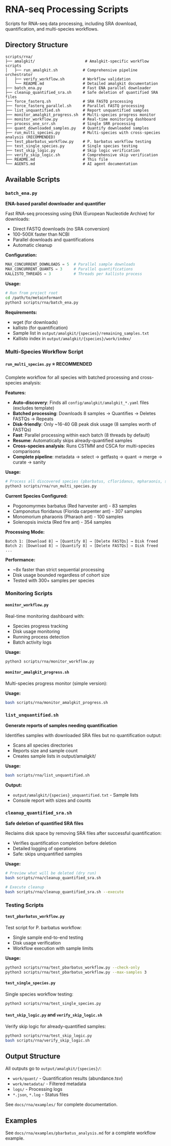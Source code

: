 # RNA-seq Processing Scripts

Scripts for RNA-seq data processing, including SRA download, quantification, and multi-species workflows.

## Directory Structure

```
scripts/rna/
├── amalgkit/                      # Amalgkit-specific workflow scripts
│   ├── run_amalgkit.sh           # Comprehensive pipeline orchestrator
│   ├── verify_workflow.sh        # Workflow validation
│   └── README.md                 # Detailed amalgkit documentation
├── batch_ena.py                  # Fast ENA parallel downloader
├── cleanup_quantified_sra.sh     # Safe deletion of quantified SRA files
├── force_fasterq.sh              # SRA FASTQ processing
├── force_fasterq_parallel.sh     # Parallel FASTQ processing
├── list_unquantified.sh          # Report unquantified samples
├── monitor_amalgkit_progress.sh  # Multi-species progress monitor
├── monitor_workflow.py           # Real-time monitoring dashboard
├── process_one_srr.sh            # Single SRR processing
├── quant_downloaded_samples.py   # Quantify downloaded samples
├── run_multi_species.py          # Multi-species with cross-species analysis (RECOMMENDED)
├── test_pbarbatus_workflow.py    # P. barbatus workflow testing
├── test_single_species.py        # Single species testing
├── test_skip_logic.py            # Skip logic verification
├── verify_skip_logic.sh          # Comprehensive skip verification
├── README.md                     # This file
└── AGENTS.md                     # AI agent documentation
```

## Available Scripts

### `batch_ena.py`
**ENA-based parallel downloader and quantifier**

Fast RNA-seq processing using ENA (European Nucleotide Archive) for downloads:
- Direct FASTQ downloads (no SRA conversion)
- 100-500X faster than NCBI
- Parallel downloads and quantifications
- Automatic cleanup

**Configuration:**
```python
MAX_CONCURRENT_DOWNLOADS = 5  # Parallel sample downloads
MAX_CONCURRENT_QUANTS = 3     # Parallel quantifications
KALLISTO_THREADS = 3          # Threads per kallisto process
```

**Usage:**
```bash
# Run from project root
cd /path/to/metainformant
python3 scripts/rna/batch_ena.py
```

**Requirements:**
- wget (for downloads)
- kallisto (for quantification)
- Sample list in `output/amalgkit/{species}/remaining_samples.txt`
- Kallisto index in `output/amalgkit/{species}/work/index/`

### Multi-Species Workflow Script

#### `run_multi_species.py` ⭐ **RECOMMENDED**
Complete workflow for all species with batched processing and cross-species analysis:

**Features:**
- **Auto-discovery**: Finds all `config/amalgkit/amalgkit_*.yaml` files (excludes template)
- **Batched processing**: Downloads 8 samples → Quantifies → Deletes FASTQs → Repeats
- **Disk-friendly**: Only ~16-40 GB peak disk usage (8 samples worth of FASTQs)
- **Fast**: Parallel processing within each batch (8 threads by default)
- **Resume**: Automatically skips already-quantified samples
- **Cross-species analysis**: Runs CSTMM and CSCA for multi-species comparisons
- **Complete pipeline**: metadata → select → getfastq → quant → merge → curate → sanity

**Usage:**
```bash
# Process all discovered species (pbarbatus, cfloridanus, mpharaonis, sinvicta)
python3 scripts/rna/run_multi_species.py
```

**Current Species Configured:**
- Pogonomyrmex barbatus (Red harvester ant) - 83 samples
- Camponotus floridanus (Florida carpenter ant) - 307 samples
- Monomorium pharaonis (Pharaoh ant) - 100 samples
- Solenopsis invicta (Red fire ant) - 354 samples

**Processing Mode:**
```
Batch 1: [Download 8] → [Quantify 8] → [Delete FASTQs] → Disk freed
Batch 2: [Download 8] → [Quantify 8] → [Delete FASTQs] → Disk freed
...
```

**Performance:**
- ~8x faster than strict sequential processing
- Disk usage bounded regardless of cohort size
- Tested with 300+ samples per species

### Monitoring Scripts

#### `monitor_workflow.py`
Real-time monitoring dashboard with:
- Species progress tracking
- Disk usage monitoring
- Running process detection
- Batch activity logs

**Usage:**
```bash
python3 scripts/rna/monitor_workflow.py
```

#### `monitor_amalgkit_progress.sh`
Multi-species progress monitor (simple version):

**Usage:**
```bash
bash scripts/rna/monitor_amalgkit_progress.sh
```

### `list_unquantified.sh`
**Generate reports of samples needing quantification**

Identifies samples with downloaded SRA files but no quantification output:
- Scans all species directories
- Reports size and sample count
- Creates sample lists in output/amalgkit/

**Usage:**
```bash
bash scripts/rna/list_unquantified.sh
```

**Output:**
- `output/amalgkit/{species}_unquantified.txt` - Sample lists
- Console report with sizes and counts

### `cleanup_quantified_sra.sh`
**Safe deletion of quantified SRA files**

Reclaims disk space by removing SRA files after successful quantification:
- Verifies quantification completion before deletion
- Detailed logging of operations
- Safe: skips unquantified samples

**Usage:**
```bash
# Preview what will be deleted (dry run)
bash scripts/rna/cleanup_quantified_sra.sh

# Execute cleanup
bash scripts/rna/cleanup_quantified_sra.sh --execute
```

### Testing Scripts

#### `test_pbarbatus_workflow.py`
Test script for P. barbatus workflow:
- Single sample end-to-end testing
- Disk usage verification
- Workflow execution with sample limits

**Usage:**
```bash
python3 scripts/rna/test_pbarbatus_workflow.py --check-only
python3 scripts/rna/test_pbarbatus_workflow.py --max-samples 3
```

#### `test_single_species.py`
Single species workflow testing:
```bash
python3 scripts/rna/test_single_species.py
```

#### `test_skip_logic.py` and `verify_skip_logic.sh`
Verify skip logic for already-quantified samples:
```bash
python3 scripts/rna/test_skip_logic.py
bash scripts/rna/verify_skip_logic.sh
```

## Output Structure

All outputs go to `output/amalgkit/{species}/`:
- `work/quant/` - Quantification results (abundance.tsv)
- `work/metadata/` - Filtered metadata
- `logs/` - Processing logs
- `*.json`, `*.log` - Status files

See `docs/rna/examples/` for complete documentation.

## Examples

See `docs/rna/examples/pbarbatus_analysis.md` for a complete workflow example.

